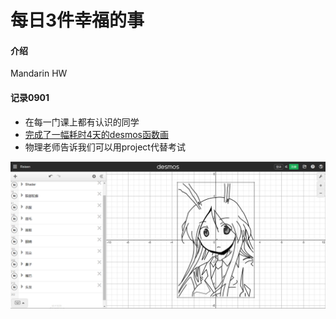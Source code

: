 # 每日3件幸福的事

#### 介绍
Mandarin HW

#### 记录0901
- 在每一门课上都有认识的同学
- [完成了一幅耗时4天的desmos函数画](https://www.desmos.com/calculator/h36nhfxuph?lang=zh-CN)
- 物理老师告诉我们可以用project代替考试

<center><img src="../assets/Image/desmos.png"></center>
